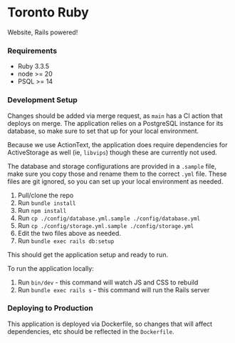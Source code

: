 # Toronto Ruby

Website, Rails powered!

### Requirements
* Ruby 3.3.5
* node >= 20
* PSQL >= 14

### Development Setup
Changes should be added via merge request, as `main` has a CI action that deploys on merge. The application relies on a PostgreSQL instance for its database, so make sure to set that up for your local environment.

Because we use ActionText, the application does require dependencies for ActiveStorage as well (ie, `libvips`) though these are currently not used.

The database and storage configurations are provided in a `.sample` file, make sure you copy those and rename them to the correct `.yml` file. These files are git ignored, so you can set up your local environment as needed.

1. Pull/clone the repo
1. Run `bundle install`
1. Run `npm install`
1. Run `cp ./config/database.yml.sample ./config/database.yml`
1. Run `cp ./config/storage.yml.sample ./config/storage.yml`
1. Edit the two files above as needed.
1. Run `bundle exec rails db:setup`

This should get the application setup and ready to run.

To run the application locally:
1. Run `bin/dev` - this command will watch JS and CSS to rebuild
1. Run `bundle exec rails s` - this command will run the Rails server

### Deploying to Production
This application is deployed via Dockerfile, so changes that will affect dependencies, etc should be reflected in the `Dockerfile`.


